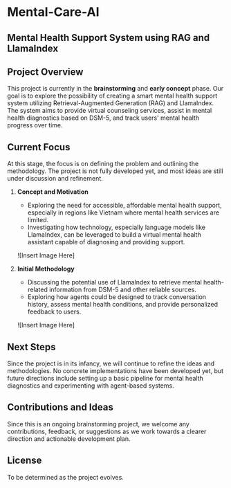 # Mental-Care-AI
## Mental Health Support System using RAG and LlamaIndex

## Project Overview
This project is currently in the **brainstorming** and **early concept** phase. Our goal is to explore the possibility of creating a smart mental health support system utilizing Retrieval-Augmented Generation (RAG) and LlamaIndex. The system aims to provide virtual counseling services, assist in mental health diagnostics based on DSM-5, and track users' mental health progress over time.

## Current Focus
At this stage, the focus is on defining the problem and outlining the methodology. The project is not fully developed yet, and most ideas are still under discussion and refinement.

1. **Concept and Motivation**
   - Exploring the need for accessible, affordable mental health support, especially in regions like Vietnam where mental health services are limited.
   - Investigating how technology, especially language models like LlamaIndex, can be leveraged to build a virtual mental health assistant capable of diagnosing and providing support.

   ![Insert Image Here]

2. **Initial Methodology**
   - Discussing the potential use of LlamaIndex to retrieve mental health-related information from DSM-5 and other reliable sources.
   - Exploring how agents could be designed to track conversation history, assess mental health conditions, and provide personalized feedback to users.

   ![Insert Image Here]

## Next Steps
Since the project is in its infancy, we will continue to refine the ideas and methodologies. No concrete implementations have been developed yet, but future directions include setting up a basic pipeline for mental health diagnostics and experimenting with agent-based systems.

## Contributions and Ideas
Since this is an ongoing brainstorming project, we welcome any contributions, feedback, or suggestions as we work towards a clearer direction and actionable development plan.

## License
To be determined as the project evolves.
